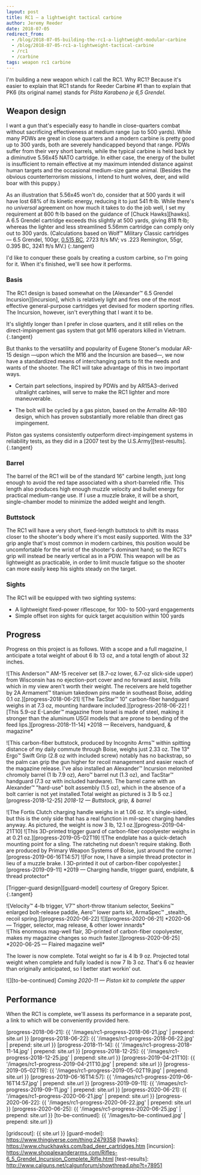 ```yaml
---
layout: post
title: RC1 — a lightweight tactical carbine
author: Jeremy Reeder
date: 2018-07-05
redirect_from:
  - /blog/2018-07-05-building-the-rc1-a-lightweight-modular-carbine
  - /blog/2018-07-05-rc1-a-lightweight-tactical-carbine
  - /rc1
  - /carbine
tags: weapon rc1 carbine
---
```


I'm building a new weapon which I call the RC1. Why RC1? Because it's easier to
explain that RC1 stands for Reeder Carbine #1 than to explain that PK6 (its
original name) stands for _Piŝta Karabeno je 6,5 Grendel_.

## Weapon design
I want a gun that's especially easy to handle in close-quarters combat without
sacrificing effectiveness at medium range (up to 500 yards). While many PDWs
are great in close quarters and a modern carbine is pretty good up
to 300 yards, both are severely handicapped beyond that range. PDWs
suffer from their very short barrels, while the typical carbine is
held back by a diminutive 5.56x45 NATO cartridge. In
either case, the energy of the bullet is insufficient to remain effective
at my maximum intended distance against human targets and the occasional
medium-size game animal. (Besides the obvious counterterrorism missions, I
intend to hunt wolves, deer, and wild boar with this puppy.)

As an illustration that 5.56x45 won't do, consider that at 500 yards it will
have lost 68% of its kinetic energy, reducing it to just 541 ft·lb. While
there's no _universal_ agreement on how much it takes to do the job well, I
set my requirement at 800 ft·lb based on the guidance of [Chuck Hawks][hawks].
A 6.5 Grendel cartridge exceeds this slightly at 500 yards, giving 818 ft·lb;
whereas the lighter and less streamlined 5.56mm cartridge can comply only out
to 300 yards. (Calculations based on Wolf™ Military Classic cartridges — 6.5
Grendel, 100gr, [0.515 BC][grendel-bc], 2723 ft/s MV; vs .223 Remington, 55gr,
0.395 BC, 3241 ft/s MV.)
{:.tangent}

I'd like to conquer these goals by creating a custom carbine, so I'm going for
it. When it's finished, we'll see how it performs.

### Basis
The RC1 design is based somewhat on the [Alexander™ 6.5 Grendel
Incursion][incursion], which is relatively light and fires one of the most
effective general-purpose cartridges yet devised for modern sporting rifles.
The Incursion, however, isn't everything that I want it to be.

It's slightly longer than I prefer in close quarters, and it still relies on the direct-impingement gas system that got M16
operators killed in Vietnam.
{:.tangent}

But thanks to the versatility and popularity of Eugene Stoner's modular AR-15
design —upon which the M16 and the Incursion are based—, we now have a
standardized means of interchanging parts to fit the needs and wants of the
shooter. The RC1 will take advantage of this in two important ways.

- Certain part selections, inspired by PDWs and by AR15A3-derived ultralight
  carbines, will serve to make the RC1 lighter and more maneuverable.

- The bolt will be cycled by a gas piston, based on the Armalite AR-180 design,
  which has proven substantially more reliable than direct gas impingement.

Piston gas systems consistently outperform direct-impingement systems in
reliability tests, as they did in a [2007 test by the U.S.Army][test-results].
{:.tangent}

### Barrel
The barrel of the RC1 will be of the standard 16" carbine length, just long
enough to avoid the red tape associated with a short-barreled rifle. This
length also produces high enough muzzle velocity and bullet energy for
practical medium-range use. If I use a muzzle brake, it will be a short,
single-chamber model to minimize the added weight and length.

### Buttstock
The RC1 will have a very short, fixed-length buttstock to shift its mass closer
to the shooter's body where it's most easily supported.  With the 33° grip
angle that's most common in modern carbines, this position would be
uncomfortable for the wrist of the shooter's dominant hand; so the RC1's grip
will instead be nearly vertical as in a PDW. This weapon will be as lightweight
as practicable, in order to limit muscle fatigue so the shooter can more easily
keep his sights steady on the target.

### Sights
The RC1 will be equipped with two sighting systems:
- A lightweight fixed-power riflescope, for 100- to 500-yard engagements
- Simple offset iron sights for quick target acquisition within 100 yards

## Progress
Progress on this project is as follows. With a scope and a
full magazine, I anticipate a total weight of about 6 lb 13 oz, and a total
length of about 32 inches.

<div class="gallery" markdown="1">
![This Anderson™ AM-15 receiver set (8.7-oz lower, 6.7-oz slick-side upper) from Wisconsin has no ejection-port cover and no forward assist, frills which in my view aren't worth their weight. The receivers are held together by 2A Armament™ titanium takedown pins made in southeast Boise, adding 0.1 oz.][progress-2018-06-21]
![The TacStar™ 10" carbon-fiber handguard weighs in at 7.3 oz, mounting hardware included.][progress-2018-06-22]
![This 5.9-oz E-Lander™ magazine from Israel is made of steel, making it stronger than the aluminum USGI models that are prone to bending of the feed lips.][progress-2018-11-14]
*2018 — Receivers, handguard, & magazine*
</div>

![This carbon-fiber buttstock, produced by Incognito Arms™ within spitting distance of my daily commute through Boise, weighs just 2.33 oz. The 13° Ergo™ Swift Grip (2.8 oz with included screw) notably has no backstrap, so the palm can grip the gun higher for recoil management and easier reach of the magazine release. I've also installed an Alexander™ Incursion melonited chromoly barrel (1 lb 7.9 oz), Aero™ barrel nut (1.3 oz), and TacStar™ handguard (7.3 oz with included hardware). The barrel came with an Alexander™ "hard-use" bolt assembly (1.5 oz), which in the absence of a bolt carrier is not yet installed.Total weight as pictured is 3 lb 5 oz.][progress-2018-12-25]
*2018-12 — Buttstock, grip, & barrel*

<div class="gallery" markdown="1">
![The Fortis Clutch charging handle weighs in at 1.06 oz. It's single-sided, but this is the only side that has a real function in mil-spec charging handles anyway. As pictured, the weight is now 3 lb, 12.1 oz.][progress-2019-04-21T10]
![This 3D-printed trigger guard of carbon-fiber copolyester weighs in at 0.21 oz.][progress-2019-05-02T19]
![The endplate has a quick-detach mounting point for a sling. The ratcheting nut doesn't require staking. Both are produced by Primary Weapon Systems of Boise, just around the corner.][progress-2019-06-16T14:57]
![For now, I have a simple thread protector in lieu of a muzzle brake. I 3D-printed it out of carbon-fiber copolyester.][progress-2019-09-11]
*2019 — Charging handle, trigger guard, endplate, & thread protector*
</div>

[Trigger-guard design][guard-model] courtesy of Gregory Spicer.
{:.tangent}

<div class="gallery" markdown="1">
![Velocity™ 4-lb trigger, V7™ short-throw titanium selector, Seekins™ enlarged bolt-release paddle, Aero™ lower parts kit, ArmaSpec™ _stealth_ recoil spring.][progress-2020-06-22]
![][progress-2020-06-21]
*2020-06 — Trigger, selector, mag release, & other lower innards*
</div>

<div class="gallery" markdown="1">
![This enormous mag-well flair, 3D-printed of carbon-fiber copolyester, makes my magazine changes so much faster.][progress-2020-06-25]
*2020-06-25 — Flaired magazine well*
</div>

The lower is now complete. Total weight so far is 4 lb 9 oz. Projected total
weight when complete and fully loaded is now 7 lb 3 oz. That's 6 oz heavier
than originally anticipated, so I better start workin' out.

![][to-be-continued]
*Coming 2020-11 — Piston kit to complete the upper*

## Performance
When the RC1 is complete, we'll assess its performance in a separate post, a
link to which will be conveniently provided here.


[progress-2018-06-21]:          {{ '/images/rc1-progress-2018-06-21.jpg'       | prepend: site.url }}
[progress-2018-06-22]:          {{ '/images/rc1-progress-2018-06-22.jpg'       | prepend: site.url }}
[progress-2018-11-14]:          {{ '/images/rc1-progress-2018-11-14.jpg'       | prepend: site.url }}
[progress-2018-12-25]:          {{ '/images/rc1-progress-2018-12-25.jpg'       | prepend: site.url }}
[progress-2019-04-21T10]:       {{ '/images/rc1-progress-2019-04-21T10.jpg'    | prepend: site.url }}
[progress-2019-05-02T19]:       {{ '/images/rc1-progress-2019-05-02T19.jpg'    | prepend: site.url }}
[progress-2019-06-16T14:57]:    {{ '/images/rc1-progress-2019-06-16T14:57.jpg' | prepend: site.url }}
[progress-2019-09-11]:          {{ '/images/rc1-progress-2019-09-11.jpg'       | prepend: site.url }}
[progress-2020-06-21]:          {{ '/images/rc1-progress-2020-06-21.jpg'       | prepend: site.url }}
[progress-2020-06-22]:          {{ '/images/rc1-progress-2020-06-22.jpg'       | prepend: site.url }}
[progress-2020-06-25]:          {{ '/images/rc1-progress-2020-06-25.jpg'       | prepend: site.url }}
[to-be-continued]:              {{ '/images/to-be-continued.jpg'               | prepend: site.url }}

[grendel-bc]:   http://eng.barnaulpatron.ru/production/sportshuntingcartridgescalibre/65.html
[gridscout]:    {{ site.url }}
[guard-model]:  https://www.thingiverse.com/thing:2479358
[hawks]:        https://www.chuckhawks.com/bad_deer_cartridges.htm
[incursion]:    https://www.shopalexanderarms.com/Rifles-6_5_Grendel_Incursion_Complete_Rifle.html
[test-results]: http://www.calguns.net/calgunforum/showthread.php?t=78951

